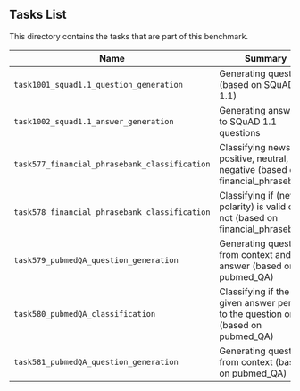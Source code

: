 ## Tasks List 

This directory contains the tasks that are part of this benchmark. 


Name | Summary | Category
---- | ----------- | --------
`task1001_squad1.1_question_generation` | Generating questions (based on SQuAD 1.1) | Question Generation  
`task1002_squad1.1_answer_generation` | Generating answers to SQuAD 1.1 questions | Answer Generation
`task577_financial_phrasebank_classification` | Classifying news into positive, neutral, and negative (based on financial_phrasebank) | Classification
`task578_financial_phrasebank_classification` | Classifying if (news, polarity) is valid or not (based on financial_phrasebank) | Classification
`task579_pubmedQA_question_generation` | Generating question from context and answer (based on pubmed_QA) | Question Generation
`task580_pubmedQA_classification` | Classifying if the given answer pertains to the question or not (based on pubmed_QA)| Classification
`task581_pubmedQA_question_generation` | Generating question from context (based on pubmed_QA) | Question Generation